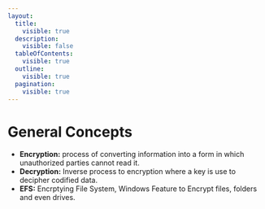 ```yaml
---
layout:
  title:
    visible: true
  description:
    visible: false
  tableOfContents:
    visible: true
  outline:
    visible: true
  pagination:
    visible: true
---
```


# General Concepts

* **Encryption:** process of converting information into a form in which unauthorized parties cannot read it.
* **Decryption:** Inverse process to encryption where a key is use to decipher codified data.
* **EFS:** Encrptying File System, Windows Feature to Encrypt files, folders and even drives.

